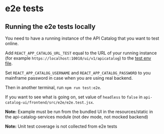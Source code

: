 # e2e tests

## Running the e2e tests locally

You need to have a running instance of the API Catalog that you want to test online.

Add `REACT_APP_CATALOG_URL_TEST` equal to the URL of your running instance (for example `https://localhost:10010/ui/v1/apicatalog`) to the [test env file](../../.env.test).

Set `REACT_APP_CATALOG_USERNAME` and `REACT_APP_CATALOG_PASSWORD` to you mainframe password in case when you are using real backend.

Then in another terminal, run `npm run test:e2e`.

If you want to see what is going on, set value of `headless` to `false` in `api-catalog-ui/frontend/src/e2e/e2e.test.jsx`.

**Note:** Example must be run from the bundled UI in the resources/static in the api-catalog-services module (not dev mode, not mocked backend)

**Note:** Unit test coverage is not collected from e2e tests
